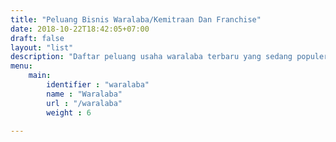 ```yaml
---
title: "Peluang Bisnis Waralaba/Kemitraan Dan Franchise"
date: 2018-10-22T18:42:05+07:00
draft: false
layout: "list"
description: "Daftar peluang usaha waralaba terbaru yang sedang populer di kalangan masyarakat. Dapatkan info franchise/waralaba paling update dari bisnis.TECH"
menu:
    main:
        identifier : "waralaba"
        name : "Waralaba"
        url : "/waralaba"
        weight : 6

---
```


